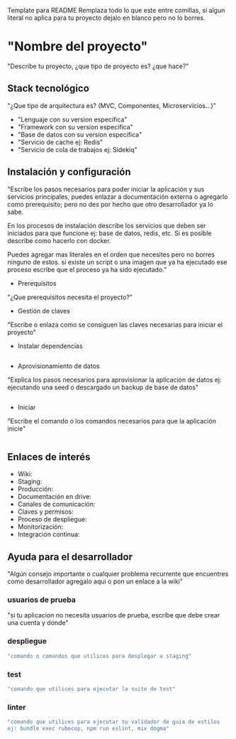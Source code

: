 Template para README
Remplaza todo lo que este entre comillas, si algun literal no aplica para tu proyecto dejalo en blanco pero no lo borres.

# "Nombre del proyecto"
"Describe tu proyecto, ¿que tipo de proyecto es? ¿que hace?"

## Stack tecnológico
"¿Que tipo de arquitectura es? (MVC, Componentes, Microservicios...)"

* "Lenguaje con su version especifica"
* "Framework con su version especifica"
* "Base de datos con su version especifica"
* "‎Servicio de cache ej: Redis"
* "Servicio de cola de trabajos ej: Sidekiq"

## Instalación y configuración
"Escribe los pasos necesarios para poder iniciar la aplicación y sus servicios principales, puedes enlazar a documentación externa o agregarlo como prerequisito; pero no des por hecho que otro desarrollador ya lo sabe.

En los procesos de instalación describe los servicios que deben ser iniciados para que funcione ej: base de datos, redis, etc. Si es posible describe como hacerlo con docker.

Puedes agregar mas literales en el orden que necesites pero no borres ninguno de estos.
si existe un script o una imagen que ya ha ejecutado ese proceso escribe que el proceso ya ha sido ejecutado."

- Prerequisitos

"¿Que prerequisitos necesita el proyecto?"
- ‎Gestión de claves

"Escribe o enlaza como se consiguen las claves necesarias para iniciar el proyecto"
- Instalar dependencias
```sh

```
- ‎Aprovisionamiento de datos

"Explica los pasos necesarios para aprovisionar la aplicación de datos ej: ejecutando una seed o descargado un backup de base de datos"
```sh

```
- ‎Iniciar

"Escribe el comando o los comandos necesarios para que la aplicación inicie"
```sh

```

## Enlaces de interés

* Wiki:
* ‎Staging:
* ‎Producción:
* Documentación en drive:
* Canales de comunicación:
* Claves y permisos:
* Proceso de despliegue:
* Monitorización:
* Integración continua:

## Ayuda para el desarrollador
"Algún consejo importante o cualquier problema recurrente que encuentres como desarrollador agregalo aqui o pon un enlace a la wiki"

### usuarios de prueba
"si tu aplicacion no necesita usuarios de prueba, escribe que debe crear una cuenta y donde"

### despliegue
```sh
"comando o comandos que utilices para desplegar a staging"
```
### test
```sh
"comando que utilices para ejecutar la suite de test"
```
### linter
```sh
"comando que utilices para ejecutar tu validador de guia de estilos
ej: bundle exec rubocop, npm run eslint, mix dogma"
```
